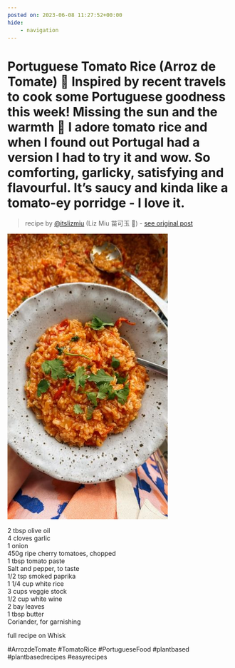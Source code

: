 ```yaml
---
posted on: 2023-06-08 11:27:52+00:00
hide:
    - navigation
---
```


# Portuguese Tomato Rice (Arroz de Tomate) 🍅 Inspired by recent travels to cook some Portuguese goodness this week! Missing the sun and the warmth 🥲 I adore tomato rice and when I found out Portugal had a version I had to try it and wow. So comforting, garlicky, satisfying and flavourful. It’s saucy and kinda like a tomato-ey porridge - I love it.  

> recipe by [@itslizmiu](https://www.instagram.com/itslizmiu/) 
(Liz Miu 苗可玉 🍐) - [see original post](https://instagram.com/p/CtOj4n1pAgg)

![](../img/itslizmiu_08-06-2023_1106.png)

  
2 tbsp olive oil   
4 cloves garlic   
1 onion  
450g ripe cherry tomatoes, chopped   
1 tbsp tomato paste  
Salt and pepper, to taste  
1/2 tsp smoked paprika  
1 1/4 cup white rice  
3 cups veggie stock   
1/2 cup white wine   
2 bay leaves  
1 tbsp butter  
Coriander, for garnishing  
  
full recipe on Whisk   
  
\#ArrozdeTomate \#TomatoRice \#PortugueseFood \#plantbased \#plantbasedrecipes \#easyrecipes   